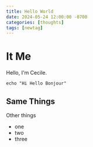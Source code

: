 ```yaml
---
title: Hello World
date: 2024-05-24 12:00:00 -0700
categories: [thoughts]
tags: [newtag]
---
```


# It Me

Hello, I'm Cecile.

```terminal
echo "Hi Hello Bonjour"
```

## Same Things

Other things
* one
* two
* three